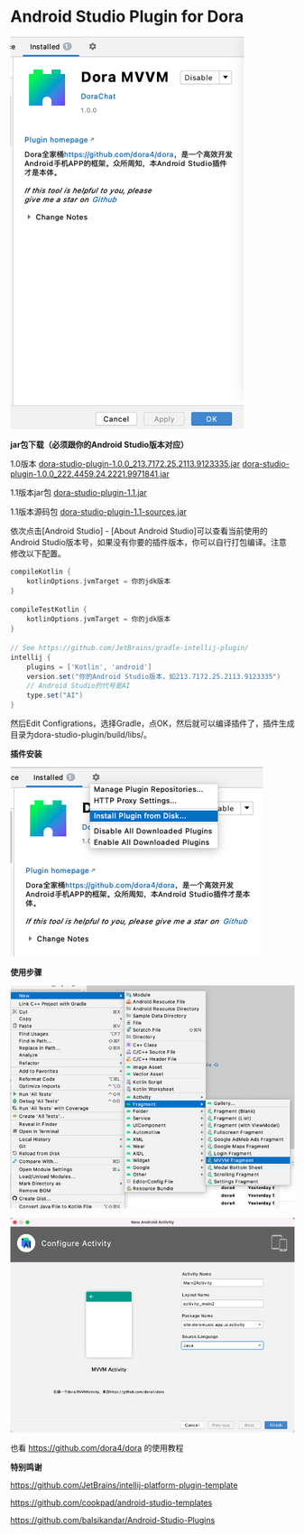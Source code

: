 # Android Studio Plugin for Dora

![product](https://github.com/dora4/dora-studio-plugin/blob/main/art/product.png)



**jar包下载（必须跟你的Android Studio版本对应）**

1.0版本
<a href='https://github.com/dora4/dora-studio-plugin/blob/main/art/dora-studio-plugin-1.0.0_213.7172.25.2113.9123335.jar'>dora-studio-plugin-1.0.0_213.7172.25.2113.9123335.jar</a>
<a href='https://github.com/dora4/dora-studio-plugin/blob/main/art/dora-studio-plugin-1.0.0_222.4459.24.2221.9971841.jar'>dora-studio-plugin-1.0.0_222.4459.24.2221.9971841.jar</a>

1.1版本jar包
<a href='https://github.com/dora4/dora-studio-plugin/blob/main/art/dora-studio-plugin-1.1.jar'>dora-studio-plugin-1.1.jar</a>

1.1版本源码包
<a href='https://github.com/dora4/dora-studio-plugin/blob/main/art/dora-studio-plugin-1.1-sources.jar'>dora-studio-plugin-1.1-sources.jar</a>


依次点击[Android Studio] - [About Android Studio]可以查看当前使用的Android Studio版本号，如果没有你要的插件版本，你可以自行打包编译。注意修改以下配置。

```groovy
compileKotlin {
    kotlinOptions.jvmTarget = 你的jdk版本
}

compileTestKotlin {
    kotlinOptions.jvmTarget = 你的jdk版本
}

// See https://github.com/JetBrains/gradle-intellij-plugin/
intellij {
    plugins = ['Kotlin', 'android']
    version.set("你的Android Studio版本，如213.7172.25.2113.9123335")
    // Android Studio的代号是AI
    type.set("AI")
}
```

然后Edit Configrations，选择Gradle，点OK，然后就可以编译插件了，插件生成目录为dora-studio-plugin/build/libs/。

**插件安装**

![install-jar](https://github.com/dora4/dora-studio-plugin/blob/main/art/install-jar.png)

**使用步骤**

![step1](https://github.com/dora4/dora-studio-plugin/blob/main/art/step1.png)

![step2](https://github.com/dora4/dora-studio-plugin/blob/main/art/step2.png)

也看 https://github.com/dora4/dora 的使用教程



**特别鸣谢**

https://github.com/JetBrains/intellij-platform-plugin-template

https://github.com/cookpad/android-studio-templates

https://github.com/balsikandar/Android-Studio-Plugins

